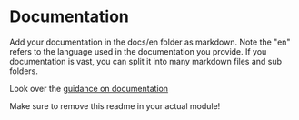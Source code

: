# Documentation
Add your documentation in the docs/en folder as markdown. Note the "en" refers to the language used in the documentation you provide.
If you documentation is vast, you can split it into many markdown files and sub folders.

Look over the [guidance on documentation](https://docs.silverstripe.org/en/contributing/documentation/)

Make sure to remove this readme in your actual module!
